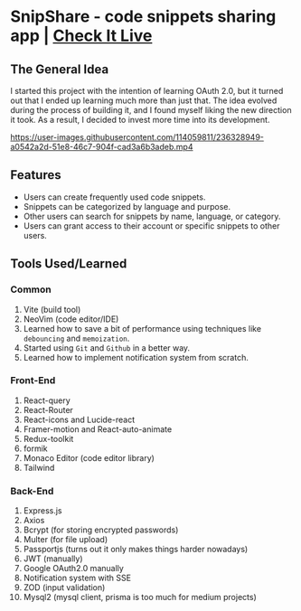 # SnipShare - code snippets sharing app | <a href="https://snipshare.anasouardini.online" target="_blank">Check It Live</a>

## The General Idea

I started this project with the intention of learning OAuth 2.0, but it turned
out that I ended up learning much more than just that. The idea evolved during
the process of building it, and I found myself liking the new direction it took.
As a result, I decided to invest more time into its development.

https://user-images.githubusercontent.com/114059811/236328949-a0542a2d-51e8-46c7-904f-cad3a6b3adeb.mp4

## Features

- Users can create frequently used code snippets.
- Snippets can be categorized by language and purpose.
- Other users can search for snippets by name, language, or category.
- Users can grant access to their account or specific snippets to other users.

## Tools Used/Learned

### Common

1. Vite (build tool)
2. NeoVim (code editor/IDE)
3. Learned how to save a bit of performance using techniques like `debouncing`
   and `memoization`.
4. Started using `Git` and `Github` in a better way.
5. Learned how to implement notification system from scratch.

### Front-End

1. React-query
2. React-Router
3. React-icons and Lucide-react
4. Framer-motion and React-auto-animate
5. Redux-toolkit
6. formik
7. Monaco Editor (code editor library)
8. Tailwind

### Back-End

1. Express.js
2. Axios
3. Bcrypt (for storing encrypted passwords)
4. Multer (for file upload)
5. Passportjs (turns out it only makes things harder nowadays)
6. JWT (manually)
7. Google OAuth2.0 manually
8. Notification system with SSE
9. ZOD (input validation)
10. Mysql2 (mysql client, prisma is too much for medium projects)

